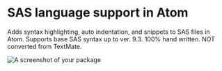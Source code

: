 # SAS language support in Atom

Adds syntax highlighting, auto indentation, and snippets to SAS files in Atom.
Supports base SAS syntax up to ver. 9.3.
100% hand written. NOT converted from TextMate.

![A screenshot of your package](https://f.cloud.github.com/assets/69169/2290250/c35d867a-a017-11e3-86be-cd7c5bf3ff9b.gif)
